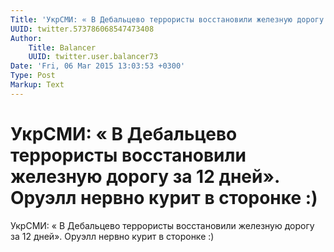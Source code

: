 ```yaml
---
Title: 'УкрСМИ: « В Дебальцево террористы восстановили железную дорогу за 12 дней». Оруэлл нервно курит в сторонке :)'
UUID: twitter.573786068547473408
Author:
    Title: Balancer
    UUID: twitter.user.balancer73
Date: 'Fri, 06 Mar 2015 13:03:53 +0300'
Type: Post
Markup: Text
---
```


# УкрСМИ: « В Дебальцево террористы восстановили железную дорогу за 12 дней». Оруэлл нервно курит в сторонке :)

УкрСМИ: « В Дебальцево террористы восстановили железную
дорогу за 12 дней». Оруэлл нервно курит в сторонке :)